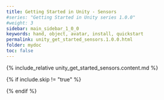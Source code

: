 ```yaml
---
title: Getting Started in Unity - Sensors
#series: "Getting Started in Unity series 1.0.0"
#weight: 3
sidebar: main_sidebar_1_0_0
keywords: hand, object, avatar, install, quickstart
permalink: unity_get_started_sensors.1.0.0.html
folder: mydoc
toc: false
---
```


{% include_relative unity_get_started_sensors.content.md %}

{% if include.skip != "true" %}
<!--{% include custom/series_acme_next.html %}-->
{% endif %}
